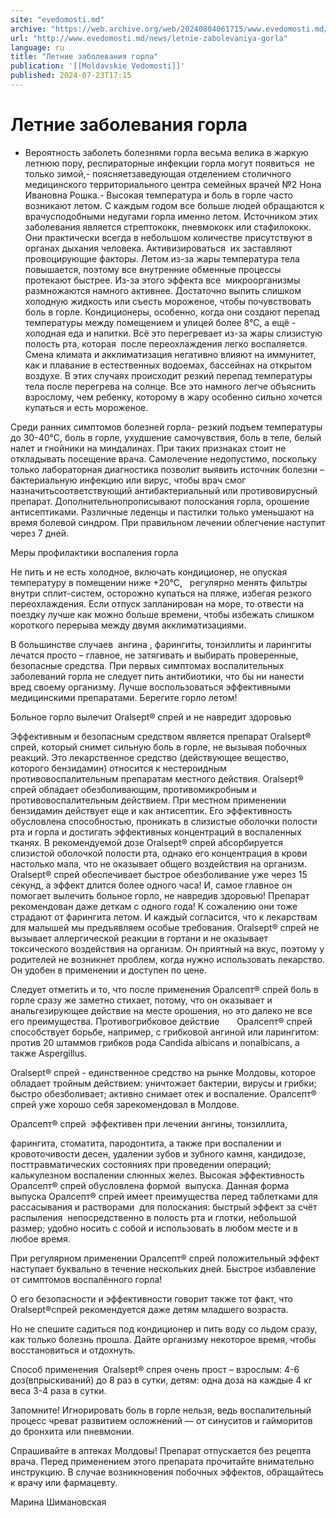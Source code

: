 ```yaml
---
site: "evedomosti.md"
archive: "https://web.archive.org/web/20240804061715/www.evedomosti.md/news/letnie-zabolevaniya-gorla"
url: "http://www.evedomosti.md/news/letnie-zabolevaniya-gorla"
language: ru
title: "Летние заболевания горла"
publication: '[[Moldavskie Vedomosti]]'
published: 2024-07-23T17:15
---
```


# Летние заболевания горла

- Вероятность заболеть болезнями горла весьма велика в жаркую летнюю пору, респираторные инфекции горла могут появиться  не только зимой,- поясняетзаведующая отделением столичного медицинского территориального центра семейных врачей №2 Нона Ивановна Рошка.- Высокая температура и боль в горле часто возникают летом. С каждым годом все больше людей обращаются к врачуcподобными недугами горла именно летом. Источником этих заболевания является стрептококк, пневмококк или стафилококк. Они практически всегда в небольшом количестве присутствуют в органах дыхания человека. Активизироваться  их заставляют провоцирующие факторы. Летом из-за жары температура тела повышается, поэтому все внутренние обменные процессы протекают быстрее. Из-за этого эффекта все  микроорганизмы размножаются намного активнее. Достаточно выпить слишком холодную жидкость или съесть мороженое, чтобы почувствовать боль в горле. Кондиционеры, особенно, когда они создают перепад температуры между помещением и улицей более 8°С, а ещё - холодная еда и напитки. Всё это перегревает из-за жары слизистую полость рта, которая  после переохлаждения легко воспаляется. Смена климата и акклиматизация негативно влияют на иммунитет, как и плавание в естественных водоемах, бассейнах на открытом воздухе. В этих случаях происходит резкий перепад температуры тела после перегрева на солнце. Все это намного легче объяснить взрослому, чем ребенку, которому в жару особенно сильно хочется купаться и есть мороженое.

Среди ранних симптомов болезней горла- резкий подъем температуры до 30-40°С, боль в горле, ухудшение самочувствия, боль в теле, белый налет и гнойники на миндалинах. При таких признаках стоит не откладывать посещение врача. Самолечение недопустимо, поскольку только лабораторная диагностика позволит выявить источник болезни – бактериальную инфекцию или вирус, чтобы врач смог назначитьсоответствующий антибактериальный или противовирусный препарат. Дополнительнопрописывают полоскания горла, орошение антисептиками. Различные леденцы и пастилки только уменьшают на время болевой синдром. При правильном лечении облегчение наступит через 7 дней.

Меры профилактики воспаления горла

Не пить и не есть холодное, включать кондиционер, не опуская температуру в помещении ниже +20°С,   регулярно менять фильтры внутри сплит-систем, осторожно купаться на пляже, избегая резкого переохлаждения. Если отпуск запланирован на море, то отвести на поездку лучше как можно больше времени, чтобы избежать слишком короткого перерыва между двумя акклиматизациями.

В большинстве случаев  ангина , фарингиты, тонзиллиты и ларингиты лечатся просто – главное, не затягивать и выбирать проверенные, безопасные средства. При первых симптомах воспалительных заболеваний горла не следует пить антибиотики, что бы ни нанести вред своему организму. Лучше воспользоваться эффективными медицинскими препаратами. Берегите горло летом!

Больное горло вылечит Oralsept® спрей и не навредит здоровью

Эффективным и безопасным средством является препарат Oralsept® спрей, который снимет сильную боль в горле, не вызывая побочных реакций. Это лекарственное средство (действующее вещество, которого бензидамин) относится к нестероидным противовоспалительным препаратам местного действия. Oralsept® спрей обладает обезболивающим, противомикробным и противовоспалительным действием. При местном применении бензидамин действует еще и как антисептик. Его эффективность обусловлена способностью, проникать в слизистые оболочки полости рта и горла и достигать эффективных концентраций в воспаленных тканях. В рекомендуемой дозе Oralsept® спрей абсорбируется слизистой оболочкой полости рта, однако его концентрация в крови настолько мала, что не оказывает общего воздействия на организм. Oralsept® спрей обеспечивает быстрое обезболивание уже через 15 секунд, а эффект длится более одного часа! И, самое главное он помогает вылечить больное горло, не навредив здоровью! Препарат рекомендован даже деткам с одного года! К сожалению они тоже страдают от фарингита летом. И каждый согласится, что к лекарствам для малышей мы предъявляем особые требования. Oralsept® спрей не вызывает аллергической реакции в гортани и не оказывает токсического воздействия на организм. Он приятный на вкус, поэтому у родителей не возникнет проблем, когда нужно использовать лекарство. Он удобен в применении и доступен по цене.

Следует отметить и то, что после применения Оралсепт® спрей боль в горле сразу же заметно стихает, потому, что он оказывает и анальгезирующее действие на месте орошения, но это далеко не все его преимущества. Противогрибковое действие       Оралсепт® спрей способствует борьбе, например, с грибковой ангиной или ларингитом: против 20 штаммов грибков рода Candida albicans и nonalbicans, а также Aspergillus.

Oralsept® спрей - единственное средство на рынке Молдовы, которое обладает тройным действием: уничтожает бактерии, вирусы и грибки; быстро обезболивает; активно снимает отек и воспаление. Оралсепт® спрей уже хорошо себя зарекомендовал в Молдове.

Оралсепт® спрей  эффективен при лечении ангины, тонзиллита,

фарингита, стоматита, пародонтита, а также при воспалении и кровоточивости десен, удалении зубов и зубного камня, кандидозе, посттравматических состояниях при проведении операций; калькулезном воспалении слюнных желез. Высокая эффективность Оралсепт® спрей обусловлена формой  выпуска. Данная форма выпуска Оралсепт® спрей имеет преимущества перед таблетками для рассасывания и растворами  для полоскания: быстрый эффект за счёт распыления  непосредственно в полость рта и глотки, небольшой размер; удобно носить с собой и использовать в любом месте и в любое время.

При регулярном применении Оралсепт® спрей положительный эффект наступает буквально в течение нескольких дней. Быстрое избавление от симптомов воспалённого горла!

О его безопасности и эффективности говорит также тот факт, что Oralsept®спрей рекомендуется даже детям младшего возраста.

Но не спешите садиться под кондиционер и пить воду со льдом сразу, как только болезнь прошла. Дайте организму некоторое время, чтобы восстановиться и отдохнуть.

Способ применения  Oralsept® спрея очень прост – взрослым: 4-6 доз(впрыскиваний) до 8 раз в сутки, детям: одна доза на каждые 4 кг веса 3-4 раза в сутки.

Запомните! Игнорировать боль в горле нельзя, ведь воспалительный процесс чреват развитием осложнений — от синуситов и гайморитов до бронхита или пневмонии.

Спрашивайте в аптеках Молдовы! Препарат отпускается без рецепта врача. Перед применением этого препарата прочитайте внимательно инструкцию. В случае возникновения побочных эффектов, обращайтесь к врачу или фармацевту.

Марина Шимановская